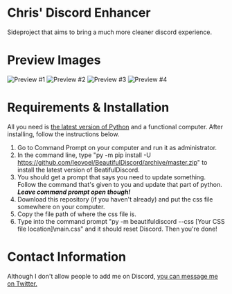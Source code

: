 # Chris' Discord Enhancer
Sideproject that aims to bring a much more cleaner discord experience.

# Preview Images
![Preview #1](https://cdn.discordapp.com/attachments/482971591001767936/488099250832670730/unknown.png)
![Preview #2](https://cdn.discordapp.com/attachments/482971591001767936/488099464465219595/Screenshot_256.png)
![Preview #3](https://cdn.discordapp.com/attachments/482971591001767936/488099458865692673/Screenshot_257.png)
![Preview #4](https://cdn.discordapp.com/attachments/482971591001767936/488099792480894977/unknown.png)

# Requirements & Installation
All you need is [the latest version of Python](https://www.python.org/downloads/release/python-350/) and a functional computer. After installing, follow the instructions below.
1. Go to Command Prompt on your computer and run it as administrator.
2. In the command line, type "py -m pip install -U https://github.com/leovoel/BeautifulDiscord/archive/master.zip" to install the latest version of BeatifulDiscord.
3. You should get a prompt that says you need to update something. Follow the command that's given to you and update that part of python. ***Leave command prompt open though!***
4. Download this repository (if you haven't already) and put the css file somewhere on your computer.
5. Copy the file path of where the css file is.
6. Type into the command prompt "py -m beautifuldiscord --css [Your CSS file location]\main.css" and it should reset Discord.
Then you're done!

# Contact Information
Although I don't allow people to add me on Discord, [you can message me on Twitter.](https://twitter.com/_notanalt_)
